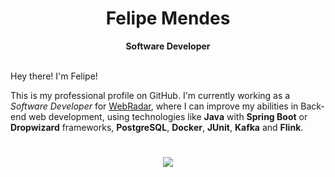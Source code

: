 <h1 align="center">Felipe Mendes</h1>

<div align="center">
  <b>Software Developer</b>
</div>
<br>

Hey there! I'm Felipe!

This is my professional profile on GitHub. I'm currently working as a _Software Developer_ for <a href="https://github.com/webradar-telecom">WebRadar</a>, where I can improve my abilities in Back-end web development, using technologies like **Java** with **Spring Boot** or **Dropwizard** frameworks,  **PostgreSQL**, **Docker**, **JUnit**, **Kafka** and **Flink**.



<h1 align="center"></h1>

<div align="center">
<a href="https://www.linkedin.com/in/ofelipemendes/"><img src="https://img.shields.io/badge/LinkedIn-0077B5?style=for-the-badge&logo=linkedin&logoColor=white"></a>
</div>
